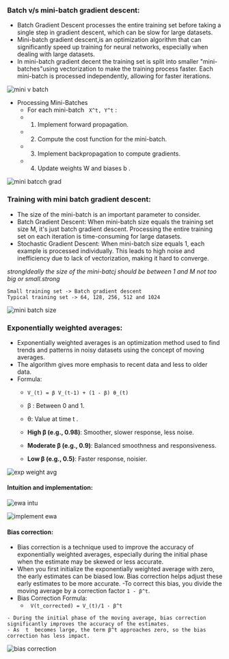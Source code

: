 ### Batch v/s mini-batch gradient descent:
- Batch Gradient Descent processes the entire training set before taking a single step in gradient descent, which can be slow for large datasets.
- Mini-batch gradient descent,is an optimization algorithm that can significantly speed up training for neural networks, especially when dealing with large datasets.
- In mini-batch gradient decent the training set is split into smaller "mini-batches"using vectorization to make the training process faster. Each mini-batch is processed independently, allowing for faster iterations.

![mini v batch](https://github.com/user-attachments/assets/2078295f-0c32-436b-bf21-379b715d4602)

- Processing Mini-Batches
  - For each mini-batch ` X^t, Y^t` :
   - 1. Implement forward propagation.
   - 2. Compute the cost function for the mini-batch.
   - 3. Implement backpropagation to compute gradients.
   - 4. Update weights  W  and biases b .

![mini batcch grad](https://github.com/user-attachments/assets/304f1645-1cfc-49e2-943e-7e8fa4eb1cb1)

### Training with mini batch gradient descent:
- The size of the mini-batch is an important parameter to consider.
- Batch Gradient Descent: When mini-batch size equals the training set size M, it's just batch gradient descent. Processing the entire training set on each iteration is time-consuming for large datasets.
- Stochastic Gradient Descent: When mini-batch size equals 1, each example is processed individually. This leads to high noise and inefficiency due to lack of vectorization, making it hard to converge.

_strongIdeally the size of the mini-batcj should be between 1 and M not too big or small.strong_

```
Small training set -> Batch gradient descent
Typical training set -> 64, 128, 256, 512 and 1024
```
![mini batch size](https://github.com/user-attachments/assets/edac027f-e614-40f2-99a1-63c493e88f3c)

### Exponentially weighted averages:
- Exponentially weighted averages is an optimization method used to find trends and patterns in noisy datasets using the concept of moving averages.
- The algorithm gives more emphasis to recent data and less to older data.
- Formula:
  - `V_(t) = β V_(t-1) + (1 - β) θ_(t)`
  - β : Between 0 and 1.
  - θ: Value at time t .

  - **High β  (e.g., 0.98)**: Smoother, slower response, less noise.
  - **Moderate β  (e.g., 0.9)**: Balanced smoothness and responsiveness.
  - **Low β  (e.g., 0.5)**: Faster response, noisier.

![exp weight avg](https://github.com/user-attachments/assets/fd096eb8-0fae-4cc0-b66c-a447c28b3ba1)

#### Intuition and implementation:
![ewa intu](https://github.com/user-attachments/assets/eae45124-001e-49ab-aa88-1fcae0dca807)

![implement ewa](https://github.com/user-attachments/assets/138ad782-1132-4b24-804a-a57ab1aa44d5)

#### Bias correction:
- Bias correction is a technique used to improve the accuracy of exponentially weighted averages, especially during the initial phase when the estimate may be skewed or less accurate.
- When you first initialize the exponentially weighted average with zero, the early estimates can be biased low. Bias correction helps adjust these early estimates to be more accurate.
-To correct this bias, you divide the moving average by a correction factor `1 - β^t`.
- Bias Correction Formula: 
  - ` V(t_corrected) = V_(t)/1 - β^t`

```
- During the initial phase of the moving average, bias correction significantly improves the accuracy of the estimates.
- As  t  becomes large, the term β^t approaches zero, so the bias correction has less impact.
```

![bias correction](https://github.com/user-attachments/assets/0836d7bd-1c2f-421e-94a1-06cda12b892b)

